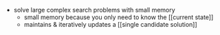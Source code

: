 - solve large complex search problems with small memory
	- small memory because you only need to know the [[current state]]
	- maintains & iteratively updates a [[single candidate solution]]
